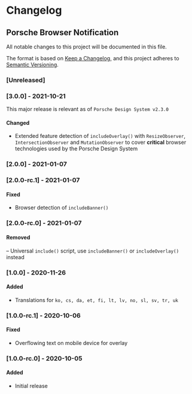 # Changelog
 
## Porsche Browser Notification
All notable changes to this project will be documented in this file.

The format is based on [Keep a Changelog](https://keepachangelog.com/en/1.0.0/),
and this project adheres to [Semantic Versioning](https://semver.org/spec/v2.0.0.html).

### [Unreleased]

### [3.0.0] - 2021-10-21

This major release is relevant as of `Porsche Design System v2.3.0`

#### Changed
- Extended feature detection of `includeOverlay()` with `ResizeObserver`, `IntersectionObserver` and `MutationObserver` to cover **critical** browser technologies used by the Porsche Design System

### [2.0.0] - 2021-01-07

### [2.0.0-rc.1] - 2021-01-07

#### Fixed
- Browser detection of `includeBanner()`

### [2.0.0-rc.0] - 2021-01-07

#### Removed
– Universal `include()` script, use `includeBanner()` or `includeOverlay()` instead

### [1.0.0] - 2020-11-26

#### Added
- Translations for `ko, cs, da, et, fi, lt, lv, no, sl, sv, tr, uk`

### [1.0.0-rc.1] - 2020-10-06

#### Fixed
- Overflowing text on mobile device for overlay

### [1.0.0-rc.0] - 2020-10-05

#### Added
- Initial release
